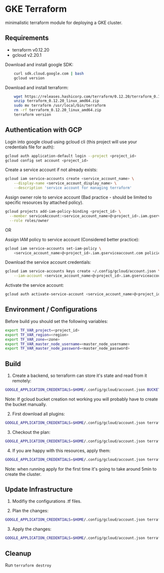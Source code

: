 # GKE Terraform

minimalistic terraform module for deploying a GKE cluster.

## Requirements

* terraform v0.12.20
* gcloud v2.20.1

Download and install google SDK:

```sh
    curl sdk.cloud.google.com | bash
    gcloud version
```

Download and install terraform:

```sh
    wget https://releases.hashicorp.com/terraform/0.12.20/terraform_0.12.20_linux_amd64.zip
    unzip terraform_0.12.20_linux_amd64.zip
    sudo mv terraform /usr/local/bin/terraform
    rm -rf terraform_0.12.20_linux_amd64.zip
    terraform version
```

## Authentication with GCP

Login into google cloud using gcloud cli (this project will use your credentials file for auth): 

```sh
gcloud auth application-default login --project <project_id>
gcloud config set account <project_id>
```

Create a service account if not already exists:

```sh
gcloud iam service-accounts create <service_account_name> \
    --display-name <service_account_display_name> \
    --description 'service account for managing terraform'
```

Assign owner role to service account (Bad practice - should be limited to specific resources by attached policy).

```sh
gcloud projects add-iam-policy-binding <project_id> \
  --member serviceAccount:<service_account_name>@<project_id>.iam.gserviceaccount.com \
  --role roles/owner
```

OR

Assign IAM policy to service account (Considered better practice):

```sh
gcloud iam service-accounts set-iam-policy \
    <service_account_name>@<project_id>.iam.gserviceaccount.com policies/main.json
```

Download the service account credentials:

```sh
gcloud iam service-accounts keys create ~/.config/gcloud/account.json \
    --iam-account <service_account_name>@<project_id>.iam.gserviceaccount.com
```

Activate the service account:

```sh
gcloud auth activate-service-account <service_account_name>@<project_id>.iam.gserviceaccount.com --key-file=$HOME/.config/gcloud/account.json
```

## Environment / Configurations

Before build you should set the following variables:

```sh
export TF_VAR_project=<project_id>
export TF_VAR_region=<region>
export TF_VAR_zone=<zone>
export TF_VAR_master_node_username=<master_node_username>
export TF_VAR_master_node_password=<master_node_password>
```

## Build

1. Create a backend, so terraform can store it's state and read from it remotely:

```sh
GOOGLE_APPLICATION_CREDENTIALS=$HOME/.config/gcloud/account.json BUCKET_NAME=<bucket-name> gcloud compute backend-buckets create $BUCKET_NAME --gcs-bucket-name=$BUCKET_NAME --description='stores the state of terraform'
```

Note: If gcloud bucket creation not working you will probably have to create the bucket manually.


2. First download all plugins: 

```sh
GOOGLE_APPLICATION_CREDENTIALS=$HOME/.config/gcloud/account.json terraform init
```

3. Checkout the plan: 

```sh
GOOGLE_APPLICATION_CREDENTIALS=$HOME/.config/gcloud/account.json terraform plan
```

4. If you are happy with this resources, apply them: 

```sh
GOOGLE_APPLICATION_CREDENTIALS=$HOME/.config/gcloud/account.json terraform apply -auto-approve
```

Note: when running apply for the first time it's going to take around 5min to create the cluster.

## Update Infrastructure

1. Modifiy the configurations .tf files.

2. Plan the changes:

```sh
GOOGLE_APPLICATION_CREDENTIALS=$HOME/.config/gcloud/account.json terraform plan
```

3. Apply the changes:

```sh
GOOGLE_APPLICATION_CREDENTIALS=$HOME/.config/gcloud/account.json terraform apply -auto-approve
```

## Cleanup

Run `terraform destroy`